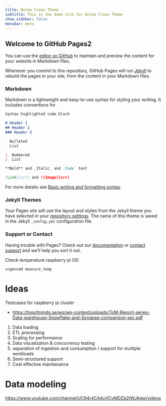 ```yaml
---
title: Bulma Clean Theme
subtitle: This is the demo site for Bulma Clean Theme
show_sidebar: false
menubar: menu
---
```


## Welcome to GitHub Pages2

You can use the [editor on GitHub](https://github.com/MangoFridge/MangoFridge.github.io/edit/main/index.md) to maintain and preview the content for your website in Markdown files.

Whenever you commit to this repository, GitHub Pages will run [Jekyll](https://jekyllrb.com/) to rebuild the pages in your site, from the content in your Markdown files.

### Markdown

Markdown is a lightweight and easy-to-use syntax for styling your writing. It includes conventions for

```markdown
Syntax highlighted code block

# Header 1
## Header 2
### Header 3

- Bulleted
- List

1. Numbered
2. List

**Bold** and _Italic_ and `Code` text

[Link](url) and ![Image](src)
```


For more details see [Basic writing and formatting syntax](https://docs.github.com/en/github/writing-on-github/getting-started-with-writing-and-formatting-on-github/basic-writing-and-formatting-syntax).

### Jekyll Themes

Your Pages site will use the layout and styles from the Jekyll theme you have selected in your [repository settings](https://github.com/MangoFridge/MangoFridge.github.io/settings/pages). The name of this theme is saved in the Jekyll `_config.yml` configuration file.

### Support or Contact

Having trouble with Pages? Check out our [documentation](https://docs.github.com/categories/github-pages-basics/) or [contact support](https://support.github.com/contact) and we’ll help you sort it out.




Check temperature raspberry pi OS:
```
vcgencmd measure_temp
```

# Ideas

Testcases for raspberry pi cluster
- https://topofminds.se/wp/wp-content/uploads/ToM-Report-series-Data-warehouse-Snowflake-and-Synapse-comparison-sec.pdf

1. Data loading
2. ETL processing
3. Scaling for performance
4. Data visualization & concurrency testing
5. separation of ingestion and consumption / support for multiple workloads
6. Semi-structured support
7. Cost effective maintenance

# Data modeling
https://www.youtube.com/channel/UC64r4CA4uVCvMDZb2tWJAgw/videos
